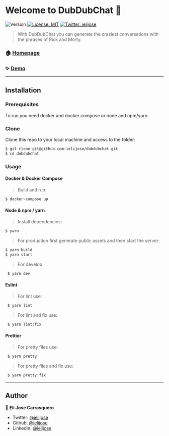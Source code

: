 # Welcome to DubDubChat 👋

![Version](https://img.shields.io/badge/version-1.0.0-blue.svg?cacheSeconds=2592000)
[![License: MIT](https://img.shields.io/badge/License-MIT-yellow.svg)](#)
[![Twitter: ielijose](https://img.shields.io/twitter/follow/ielijose.svg?style=social)](https://twitter.com/ielijose)

> With DubDubChat you can generate the craziest conversations with the phrases of Rick and Morty.

### 🏠 [Homepage](github.com/ielijose/dubdubchat)

### ✨ [Demo](dubdubchat.ml)

---

## Installation

### Prerequisites

To run you need docker and docker compose or node and npm/yarn.

### Clone

Clone this repo to your local machine and access to the folder:

```bash
$ git clone git@github.com:ielijose/dubdubchat.git
$ cd dubdubchat
```

### Usage

#### Docker & Docker Compose

> Build and run:

```bash
$ docker-compose up
```

#### Node & npm / yarn

> Install dependencies:

```bash
$ yarn
```

> For production first generate public assets and then start the server:

```bash
$ yarn build
$ yarn start
```

> For develop:

```bash
 $ yarn dev
```

#### Eslint

> For lint use:

```bash
 $ yarn lint
```

> For lint and fix use:

```bash
 $ yarn lint:fix
```

#### Prettier

> For pretty files use:

```bash
 $ yarn pretty
```

> For pretty files and fix use:

```bash
 $ yarn pretty:fix
```

---

## Author

👤 **Eli Jose Carrasquero**

- Twitter: [@ielijose](https://twitter.com/ielijose)
- Github: [@ielijose](https://github.com/ielijose)
- LinkedIn: [@ielijose](https://linkedin.com/in/ielijose)
